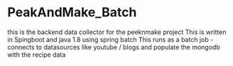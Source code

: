 # PeakAndMake_Batch

this is the backend data collector for the peeknmake project
 This is written in Spingboot and java 1.8 using spring batch
 This runs as a batch job - connects to datasources like youtube / blogs and populate the mongodb with the recipe data
